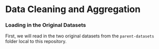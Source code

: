 Data Cleaning and Aggregation
================

### Loading in the Original Datasets

First, we will read in the two original datasets from the
`parent-datasets` folder local to this repository.
